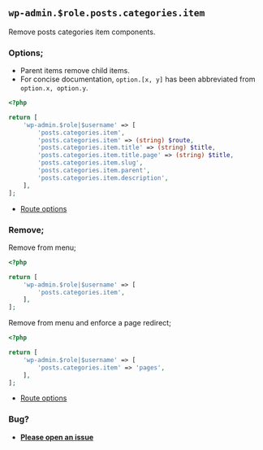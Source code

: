 ## `wp-admin.$role.posts.categories.item`

Remove posts categories item components.

### Options;

* Parent items remove child items. 
* For concise documentation, `option.[x, y]` has been abbreviated from `option.x, option.y`.

```php
<?php

return [
    'wp-admin.$role|$username' => [
        'posts.categories.item',
        'posts.categories.item' => (string) $route,
        'posts.categories.item.title' => (string) $title,
        'posts.categories.item.title.page' => (string) $title,
        'posts.categories.item.slug',
        'posts.categories.item.parent',
        'posts.categories.item.description',
    ],
];
```

* [Route options](../route-options.md)

### Remove;

Remove from menu;

```php
<?php

return [
    'wp-admin.$role|$username' => [
        'posts.categories.item',
    ],
];
```

Remove from menu and enforce a page redirect;

```php
<?php

return [
    'wp-admin.$role|$username' => [
        'posts.categories.item' => 'pages',
    ],
];
```

* [Route options](../route-options.md)

### Bug?

* **[Please open an issue](https://github.com/soberwp/intervention/issues/new?title=[wp-admin.posts.categories.item]&labels=bug&assignees=darrenjacoby)**
